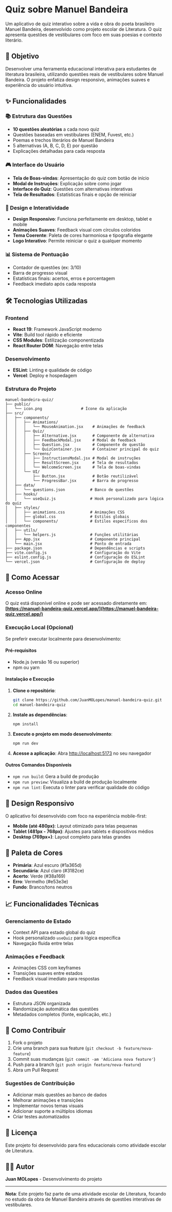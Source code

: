 # Quiz sobre Manuel Bandeira

Um aplicativo de quiz interativo sobre a vida e obra do poeta brasileiro Manuel Bandeira, desenvolvido como projeto escolar de Literatura. O quiz apresenta questões de vestibulares com foco em suas poesias e contexto literário.

## 🎯 Objetivo

Desenvolver uma ferramenta educacional interativa para estudantes de literatura brasileira, utilizando questões reais de vestibulares sobre Manuel Bandeira. O projeto enfatiza design responsivo, animações suaves e experiência do usuário intuitiva.

## ✨ Funcionalidades

### 📚 Estrutura das Questões

- **10 questões aleatórias** a cada novo quiz
- Questões baseadas em vestibulares (ENEM, Fuvest, etc.)
- Poemas e trechos literários de Manuel Bandeira
- 5 alternativas (A, B, C, D, E) por questão
- Explicações detalhadas para cada resposta

### 🎮 Interface do Usuário

- **Tela de Boas-vindas**: Apresentação do quiz com botão de início
- **Modal de Instruções**: Explicação sobre como jogar
- **Interface do Quiz**: Questões com alternativas interativas
- **Tela de Resultados**: Estatísticas finais e opção de reiniciar

### 🎨 Design e Interatividade

- **Design Responsivo**: Funciona perfeitamente em desktop, tablet e mobile
- **Animações Suaves**: Feedback visual com círculos coloridos
- **Tema Coerente**: Paleta de cores harmoniosa e tipografia elegante
- **Logo Interativo**: Permite reiniciar o quiz a qualquer momento

### 📊 Sistema de Pontuação

- Contador de questões (ex: 3/10)
- Barra de progresso visual
- Estatísticas finais: acertos, erros e porcentagem
- Feedback imediato após cada resposta

## 🛠️ Tecnologias Utilizadas

### Frontend

- **React 19**: Framework JavaScript moderno
- **Vite**: Build tool rápido e eficiente
- **CSS Modules**: Estilização componentizada
- **React Router DOM**: Navegação entre telas

### Desenvolvimento

- **ESLint**: Linting e qualidade de código
- **Vercel**: Deploy e hospedagem

### Estrutura do Projeto

```text
manuel-bandeira-quiz/
├── public/
│   └── icon.png                 # Ícone da aplicação
├── src/
│   ├── components/
│   │   ├── Animations/
│   │   │   └── MouseAnimation.jsx    # Animações de feedback
│   │   ├── Quiz/
│   │   │   ├── Alternative.jsx       # Componente de alternativa
│   │   │   ├── FeedbackModal.jsx     # Modal de feedback
│   │   │   ├── Question.jsx          # Componente de questão
│   │   │   └── QuizContainer.jsx     # Container principal do quiz
│   │   ├── Screens/
│   │   │   ├── InstructionsModal.jsx # Modal de instruções
│   │   │   ├── ResultScreen.jsx      # Tela de resultados
│   │   │   └── WelcomeScreen.jsx     # Tela de boas-vindas
│   │   └── UI/
│   │       ├── Button.jsx            # Botão reutilizável
│   │       └── ProgressBar.jsx       # Barra de progresso
│   ├── data/
│   │   └── questions.json           # Banco de questões
│   ├── hooks/
│   │   └── useQuiz.js               # Hook personalizado para lógica do quiz
│   ├── styles/
│   │   ├── animations.css           # Animações CSS
│   │   ├── global.css               # Estilos globais
│   │   └── components/              # Estilos específicos dos componentes
│   ├── utils/
│   │   └── helpers.js               # Funções utilitárias
│   ├── App.jsx                      # Componente principal
│   └── main.jsx                     # Ponto de entrada
├── package.json                     # Dependências e scripts
├── vite.config.js                   # Configuração do Vite
├── eslint.config.js                 # Configuração do ESLint
└── vercel.json                      # Configuração de deploy
```

## 🚀 Como Acessar

### Acesso Online

O quiz está disponível online e pode ser acessado diretamente em: **[https://manuel-bandeira-quiz.vercel.app/](https://manuel-bandeira-quiz.vercel.app/)**

### Execução Local (Opcional)

Se preferir executar localmente para desenvolvimento:

#### Pré-requisitos

- Node.js (versão 16 ou superior)
- npm ou yarn

#### Instalação e Execução

1. **Clone o repositório**:

   ```bash
   git clone https://github.com/JuanMOLopes/manuel-bandeira-quiz.git
   cd manuel-bandeira-quiz
   ```

2. **Instale as dependências**:

   ```bash
   npm install
   ```

3. **Execute o projeto em modo desenvolvimento**:

   ```bash
   npm run dev
   ```

4. **Acesse a aplicação**:
   Abra [http://localhost:5173](http://localhost:5173) no seu navegador

#### Outros Comandos Disponíveis

- `npm run build`: Gera a build de produção
- `npm run preview`: Visualiza a build de produção localmente
- `npm run lint`: Executa o linter para verificar qualidade do código

## 📱 Design Responsivo

O aplicativo foi desenvolvido com foco na experiência mobile-first:

- **Mobile (até 480px)**: Layout otimizado para telas pequenas
- **Tablet (481px - 768px)**: Ajustes para tablets e dispositivos médios
- **Desktop (769px+)**: Layout completo para telas grandes

## 🎨 Paleta de Cores

- **Primária**: Azul escuro (#1a365d)
- **Secundária**: Azul claro (#3182ce)
- **Acerto**: Verde (#38a169)
- **Erro**: Vermelho (#e53e3e)
- **Fundo**: Branco/tons neutros

## 📈 Funcionalidades Técnicas

### Gerenciamento de Estado

- Context API para estado global do quiz
- Hook personalizado `useQuiz` para lógica específica
- Navegação fluida entre telas

### Animações e Feedback

- Animações CSS com keyframes
- Transições suaves entre estados
- Feedback visual imediato para respostas

### Dados das Questões

- Estrutura JSON organizada
- Randomização automática das questões
- Metadados completos (fonte, explicação, etc.)

## 🤝 Como Contribuir

1. Fork o projeto
2. Crie uma branch para sua feature (`git checkout -b feature/nova-feature`)
3. Commit suas mudanças (`git commit -am 'Adiciona nova feature'`)
4. Push para a branch (`git push origin feature/nova-feature`)
5. Abra um Pull Request

### Sugestões de Contribuição

- Adicionar mais questões ao banco de dados
- Melhorar animações e transições
- Implementar novos temas visuais
- Adicionar suporte a múltiplos idiomas
- Criar testes automatizados

## 📄 Licença

Este projeto foi desenvolvido para fins educacionais como atividade escolar de Literatura.

## 👨‍💻 Autor

**Juan MOLopes** - Desenvolvimento do projeto

---

**Nota**: Este projeto faz parte de uma atividade escolar de Literatura, focando no estudo da obra de Manuel Bandeira através de questões interativas de vestibulares.
